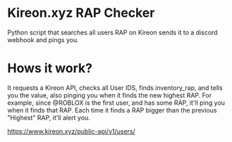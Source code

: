 # Kireon.xyz RAP Checker
Python script that searches all users RAP on Kireon sends it to a discord webhook and pings you.


# Hows it work?
It requests a Kireon API, checks all User IDS, finds inventory_rap, and tells you the value, also pinging you when it finds the new highest RAP.
For example, since @ROBLOX is the first user, and has some RAP, it'll ping you when it finds that RAP.
Each time it finds a RAP bigger than the previous "Highest" RAP, it'll alert you.

https://www.kireon.xyz/public-api/v1/users/
